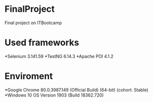 # FinalProject
Final project on ITBootcamp

# Used frameworks
*Selenium 3.141.59
*TestNG 6.14.3
*Apache POI 4.1.2

# Enviroment
*Google Chrome 80.0.3987.149 (Official Build) (64-bit) (cohort: Stable)
*Windows 10 OS Version 1903 (Build 18362.720)



